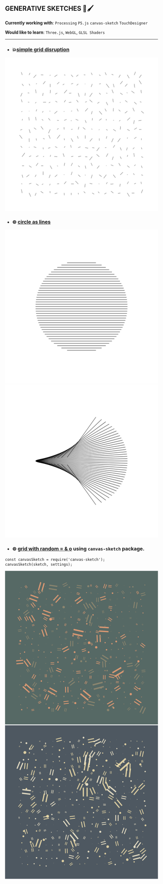 ## GENERATIVE SKETCHES 🎨🖌

**Currently working with**: `Processing` `P5.js` `canvas-sketch` `TouchDesigner`

**Would like to learn**: `Three.js`, `WebGL`, `GLSL Shaders`

------------------------------------------------------------------------------------------

* ### 💥[simple grid disruption](./processing/Grid_Basic/Grid_Basic.pde) 

<img src="./processing/Grid_Basic/grid_basic.svg">

* ### ⊜ [circle as lines](./p5-js/circle_as_lines/p5/sketch.js)

<img src="./p5-js/circle_as_lines/p5/circleAsLines01.png">
<img src="./p5-js/circle_as_lines/p5/circleAsLines02.png">

* ### ⊜ [grid with random = & o](./canvas-sketch/GridEquals.js) using `canvas-sketch` package.

```
const canvasSketch = require('canvas-sketch');
canvasSketch(sketch, settings);
```

<img src="./canvas-sketch/rendered/GridEquals01.png">
<img src="./canvas-sketch/rendered/GridEquals02.png">
